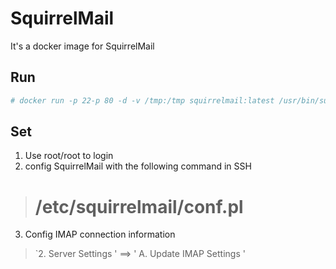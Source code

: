 # SquirrelMail

It's a docker image for SquirrelMail

## Run

```sh
# docker run -p 22-p 80 -d -v /tmp:/tmp squirrelmail:latest /usr/bin/supervisord
```

## Set

1. Use root/root to login
2. config SquirrelMail with the following command in SSH

> # /etc/squirrelmail/conf.pl

3. Config IMAP connection information

>  `2. Server Settings ' ==&gt; ' A. Update IMAP Settings '

